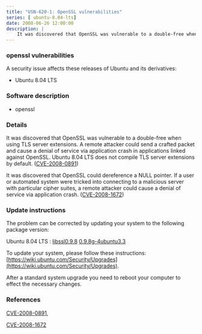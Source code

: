 ```yaml
---
title: "USN-620-1: OpenSSL vulnerabilities"
series: [ ubuntu-8.04-lts]
date: 2008-06-26 12:00:00
description: |
    It was discovered that OpenSSL was vulnerable to a double-free when using TLS server extensions. A remote attacker could send a crafted packet and cause a denial of service via application crash in applications linked against OpenSSL. Ubuntu 8.04 LTS does not compile TLS server extensions by default. ([CVE-2008-0891](http://people.ubuntu.com/~ubuntu-security/cve/CVE-2008-0891))
--- 
```

 
### openssl vulnerabilities

A security issue affects these releases of Ubuntu and its derivatives:

* Ubuntu 8.04 LTS

### Software description

* openssl 

### Details

It was discovered that OpenSSL was vulnerable to a double-free when using TLS server extensions. A remote attacker could send a crafted packet and cause a denial of service via application crash in applications linked against OpenSSL. Ubuntu 8.04 LTS does not compile TLS server extensions by default. ([CVE-2008-0891](http://people.ubuntu.com/~ubuntu-security/cve/CVE-2008-0891))

It was discovered that OpenSSL could dereference a NULL pointer. If a user or automated system were tricked into connecting to a malicious server with particular cipher suites, a remote attacker could cause a denial of service via application crash. ([CVE-2008-1672](http://people.ubuntu.com/~ubuntu-security/cve/CVE-2008-1672)) 

### Update instructions

The problem can be corrected by updating your system to the following package version:

Ubuntu 8.04 LTS
 : [libssl0.9.8](https://launchpad.net/ubuntu/+source/openssl) <span> [0.9.8g-4ubuntu3.3](https://launchpad.net/ubuntu/+source/openssl/0.9.8g-4ubuntu3.3) </span> 

To update your system, please follow these instructions: [https://wiki.ubuntu.com/Security/Upgrades](https://wiki.ubuntu.com/Security/Upgrades).

After a standard system upgrade you need to reboot your computer to effect the necessary changes. 

### References

 [CVE-2008-0891](http://people.ubuntu.com/~ubuntu-security/cve/CVE-2008-0891), 

 [CVE-2008-1672](http://people.ubuntu.com/~ubuntu-security/cve/CVE-2008-1672)
 
